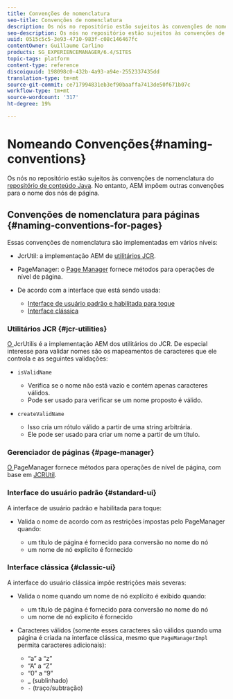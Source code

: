 ```yaml
---
title: Convenções de nomenclatura
seo-title: Convenções de nomenclatura
description: Os nós no repositório estão sujeitos às convenções de nomenclatura do Java Content Repository
seo-description: Os nós no repositório estão sujeitos às convenções de nomenclatura do Java Content Repository
uuid: 0515c5c5-3e93-4710-983f-c08c146467fc
contentOwner: Guillaume Carlino
products: SG_EXPERIENCEMANAGER/6.4/SITES
topic-tags: platform
content-type: reference
discoiquuid: 198098c0-432b-4a93-a94e-2552337435dd
translation-type: tm+mt
source-git-commit: ce717994831eb3ef90baaffa7413de50f671b07c
workflow-type: tm+mt
source-wordcount: '317'
ht-degree: 19%

---
```



# Nomeando Convenções{#naming-conventions}

Os nós no repositório estão sujeitos às convenções de nomenclatura do [repositório de conteúdo Java](/help/sites-developing/the-basics.md#java-content-repository). No entanto, AEM impõem outras convenções para o nome dos nós de página.

## Convenções de nomenclatura para páginas {#naming-conventions-for-pages}

Essas convenções de nomenclatura são implementadas em vários níveis:

* JcrUtil: a implementação AEM de [utilitários JCR](#jcr-utilities).
* PageManager: o [Page Manager](#page-manager) fornece métodos para operações de nível de página.
* De acordo com a interface que está sendo usada:

   * [Interface de usuário padrão e habilitada para toque](#standard-ui)
   * [Interface clássica](#classic-ui)

### Utilitários JCR {#jcr-utilities}

[O ](https://helpx.adobe.com/experience-manager/6-4/sites/developing/using/reference-materials/javadoc/index.html?com/day/cq/commons/jcr/JcrUtil.html) JcrUtilis é a implementação AEM dos utilitários do JCR. De especial interesse para validar nomes são os mapeamentos de caracteres que ele controla e as seguintes validações:

* `isValidName`

   * Verifica se o nome não está vazio e contém apenas caracteres válidos.
   * Pode ser usado para verificar se um nome proposto é válido.

* `createValidName`

   * Isso cria um rótulo válido a partir de uma string arbitrária.
   * Ele pode ser usado para criar um nome a partir de um título.

### Gerenciador de páginas {#page-manager}

[O ](https://helpx.adobe.com/experience-manager/6-4/sites/developing/using/reference-materials/javadoc/com/day/cq/wcm/api/PageManager.html) PageManager fornece métodos para operações de nível de página, com base em  [JCRUtil](#jcr-utilities).

### Interface do usuário padrão {#standard-ui}

A interface de usuário padrão e habilitada para toque:

* Valida o nome de acordo com as restrições impostas pelo PageManager quando:

   * um título de página é fornecido para conversão no nome do nó
   * um nome de nó explícito é fornecido

### Interface clássica {#classic-ui}

A interface do usuário clássica impõe restrições mais severas:

* Valida o nome quando um nome de nó explícito é exibido quando:

   * um título de página é fornecido para conversão no nome do nó
   * um nome de nó explícito é fornecido

* Caracteres válidos (somente esses caracteres são válidos quando uma página é criada na interface clássica, mesmo que `PageManagerImpl` permita caracteres adicionais):

   * “a” a “z”
   * “A” a “Z”
   * “0” a “9”
   * _ (sublinhado)
   * `-` (traço/subtração)

